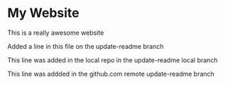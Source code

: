 
# My Website

This is a really awesome website

Added a line in this file on the update-readme branch

This line was added in the local repo in the update-readme local branch

This line was addded in the github.com remote update-readme branch
